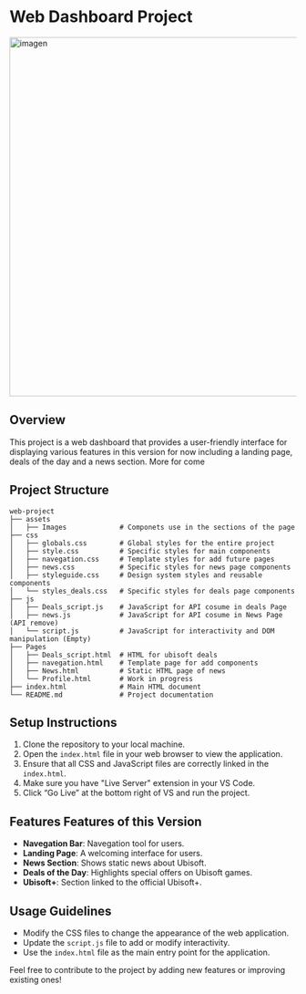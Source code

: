 # Web Dashboard Project
<img width="1200" height="630"  alt="imagen" src="https://github.com/user-attachments/assets/d6f0793b-f7cc-4267-b373-a886049773fa" />


## Overview
This project is a web dashboard that provides a user-friendly interface for displaying various features in this version for now including a landing page, deals of the day and a news section. More for come

## Project Structure
```
web-project
├── assets
│   ├── Images             # Componets use in the sections of the page
├── css
│   ├── globals.css        # Global styles for the entire project
│   ├── style.css          # Specific styles for main components
│   ├── navegation.css     # Template styles for add future pages
│   ├── news.css           # Specific styles for news page components
│   ├── styleguide.css     # Design system styles and reusable components
│   └── styles_deals.css   # Specific styles for deals page components
├── js
│   ├── Deals_script.js    # JavaScript for API cosume in deals Page
│   ├── news.js            # JavaScript for API cosume in News Page (API remove)
│   └── script.js          # JavaScript for interactivity and DOM manipulation (Empty)
├── Pages
│   ├── Deals_script.html  # HTML for ubisoft deals
│   ├── navegation.html    # Template page for add components
│   ├── News.html          # Static HTML page of news
│   └── Profile.html       # Work in progress
├── index.html             # Main HTML document
└── README.md              # Project documentation
```

## Setup Instructions
1. Clone the repository to your local machine.
2. Open the `index.html` file in your web browser to view the application.
3. Ensure that all CSS and JavaScript files are correctly linked in the `index.html`.
4. Make sure you have "Live Server" extension in your VS Code.
5. Click “Go Live” at the bottom right of VS and run the project.

## Features Features of this Version
- **Navegation Bar**: Navegation tool for users.
- **Landing Page**: A welcoming interface for users.
- **News Section**: Shows static news about Ubisoft.
- **Deals of the Day**: Highlights special offers on Ubisoft games.
- **Ubisoft+**: Section linked to the official Ubisoft+.

## Usage Guidelines
- Modify the CSS files to change the appearance of the web application.
- Update the `script.js` file to add or modify interactivity.
- Use the `index.html` file as the main entry point for the application. 

Feel free to contribute to the project by adding new features or improving existing ones!

